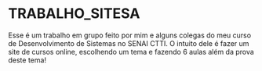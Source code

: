 # TRABALHO_SITESA
Esse é um trabalho em grupo feito por mim e alguns colegas do meu curso de Desenvolvimento de Sistemas no SENAI CTTI. O intuito dele é fazer um site de cursos online, escolhendo um tema e fazendo 6 aulas além da prova deste tema!

